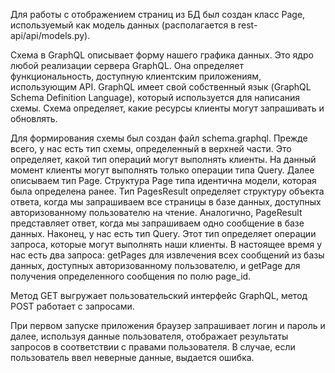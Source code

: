 Для работы с отображением страниц из БД был создан класс Page, используемый как модель данных (располагается в rest-api/api/models.py).

Схема в GraphQL описывает форму нашего графика данных. Это ядро любой реализации сервера GraphQL. 
Она определяет функциональность, доступную клиентским приложениям, использующим API. GraphQL имеет свой собственный язык 
(GraphQL Schema Definition Language), который используется для написания схемы. Схема определяет, какие ресурсы клиенты могут запрашивать и обновлять.

Для формирования схемы был создан файл schema.graphql.
Прежде всего, у нас есть тип схемы, определенный в верхней части. Это определяет, какой тип операций могут выполнять клиенты. 
На данный момент клиенты могут выполнять только операции типа Query.
Далее описываем тип Page. Структура Page типа идентична модели, которая была определена ранее. 
Тип PagesResult определяет структуру объекта ответа, когда мы запрашиваем все страницы в базе данных, 
доступных авторизованному пользователю на чтение. Аналогично, PageResult представляет ответ, когда мы запрашиваем одно сообщение в базе данных.
Наконец, у нас есть тип Query. Этот тип определяет операции запроса, которые могут выполнять наши клиенты. 
В настоящее время у нас есть два запроса: getPages для извлечения всех сообщений из базы данных, доступных авторизованному пользователю, 
и getPage для получения определенного сообщения по полю page_id.

Метод GET выгружает пользовательский интерфейс GraphQL, метод POST работает с запросами.

При первом запуске приложения браузер запрашивает логин и пароль и далее, используя данные пользователя, 
отображает результаты запросов в соответствии с правами пользователя. В случае, если пользователь ввел неверные данные, выдается ошибка.
